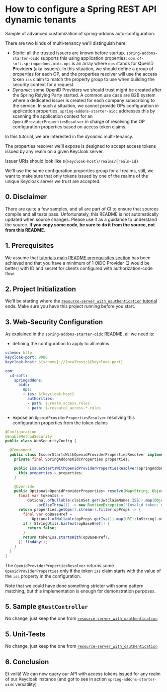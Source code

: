 # How to configure a Spring REST API dynamic tenants
Sample of advanced customization of spring-addons auto-configuration.

There are two kinds of multi-tenancy we'll distinguish here:
- _Static_: all the trusted issuers are known before startup. `spring-addons-starter-oidc` supports this using application properties: `com.c4-soft.springaddons.oidc.ops` is an array where `ops` stands for **O**penID **P**rovider**s** (aka issuers). In this situation, we should define a group of properties for each OP, and the properties resolver will use the access token `iss` claim to match the property group to use when building the security context for a request.
- _Dynamic_: some OpenID Providers we should trust might be created after the Spring Relying Party started. A common use case are B2B system where a dedicated issuer is created for each company subscribing to the service. In such a situation, we cannot provide OPs configuration in application properties. `spring-addons-starter-oidc` addresses this by scanning the application context for an `OpenidProviderPropertiesResolver` in charge of resolving the OP configuration properties based on access token claims.

In this tutorial, we are interested in the _dynamic_ multi-tenancy.

The properties resolver we'll expose is designed to accept access tokens issued by any realm on a given Keycloak server.

Issuer URIs should look like `${keycloak-host}/realms/{realm-id}`.

We'll use the same configuration properties group for all realms, still, we want to make sure that only tokens issued by one of the realms of the unique Keycloak server we trust are accepted.

## 0. Disclaimer
There are quite a few samples, and all are part of CI to ensure that sources compile and all tests pass. Unfortunately, this README is not automatically updated when source changes. Please use it as a guidance to understand the source. **If you copy some code, be sure to do it from the source, not from this README**.

## 1. Prerequisites
We assume that [tutorials main README prerequisites section](https://github.com/ch4mpy/spring-addons/tree/master/samples/tutorials#prerequisites) has been achieved and that you have a minimum of 1 OIDC Provider (2 would be better) with ID and secret for clients configured with authorization-code flow.

## 2. Project Initialization
We'll be starting where the [`resource-server_with_oauthentication` tutorial](https://github.com/ch4mpy/spring-addons/tree/master/samples/tutorials/resource-server_with_oauthentication) ends. Make sure you have this project running before you start.

## 3. Web-Security Configuration
As explained in the [`spring-addons-starter-oidc` README](), all we need is:
- defining the configuration to apply to all realms
```yaml
scheme: http
keycloak-port: 8080
keycloak-host: ${scheme}://localhost:${keycloak-port}

com:
  c4-soft:
    springaddons:
      oidc:
        ops:
        - iss: ${keycloak-host}
          authorities:
          - path: $.realm_access.roles
          - path: $.resource_access.*.roles
```
- expose an `OpenidProviderPropertiesResolver` resolving this configuration properties from the token claims
```java
@Configuration
@EnableMethodSecurity
public class WebSecurityConfig {

  @Component
  public class IssuerStartsWithOpenidProviderPropertiesResolver implements OpenidProviderPropertiesResolver {
    private final SpringAddonsOidcProperties properties;

    public IssuerStartsWithOpenidProviderPropertiesResolver(SpringAddonsOidcProperties properties) {
      this.properties = properties;
    }

    @Override
    public Optional<OpenidProviderProperties> resolve(Map<String, Object> claimSet) {
      final var tokenIss =
          Optional.ofNullable(claimSet.get(JwtClaimNames.ISS)).map(Object::toString)
              .orElseThrow(() -> new RuntimeException("Invalid token: missing issuer"));
      return properties.getOps().stream().filter(opProps -> {
        final var opBaseHref =
            Optional.ofNullable(opProps.getIss()).map(URI::toString).orElse(null);
        if (!StringUtils.hasText(opBaseHref)) {
          return false;
        }
        return tokenIss.startsWith(opBaseHref);
      }).findAny();
    }
  }
}
```
The `OpenidProviderPropertiesResolver` returns some `OpenidProviderProperties` only if the token `iss` claim starts with the value of the `iss` property in the configuration.

Note that we could have done something stricter with some pattern matching, but this implementation is enough for demonstration purposes.

## 5. Sample `@RestController`
No change, just keep the one from [`resource-server_with_oauthentication`](https://github.com/ch4mpy/spring-addons/tree/master/samples/tutorials/resource-server_with_oauthentication)

## 5. Unit-Tests
No change, just keep the one from [`resource-server_with_oauthentication`](https://github.com/ch4mpy/spring-addons/tree/master/samples/tutorials/resource-server_with_oauthentication)

## 6. Conclusion
Et voilà! We can now query our API with access tokens issued for any realm of our Keycloak instance (and got to see in action `spring-addons-starter-oidc` versatility)
